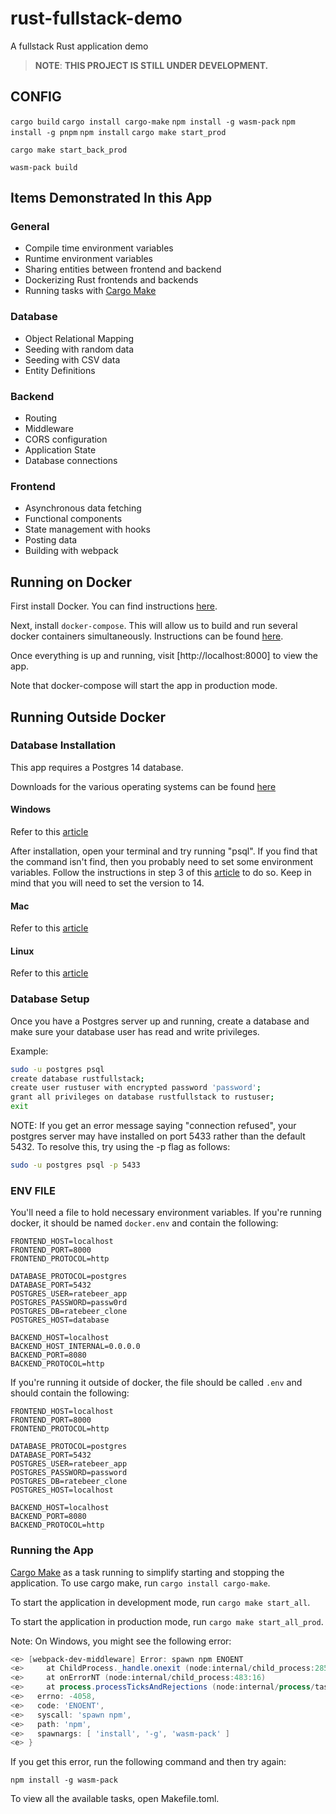 # rust-fullstack-demo
A fullstack Rust application demo
> __NOTE__: __THIS PROJECT IS STILL UNDER DEVELOPMENT.__

## CONFIG
`cargo build`
`cargo install cargo-make`
`npm install -g wasm-pack`
`npm install -g pnpm`
`npm install`
`cargo make start_prod`

`cargo make start_back_prod`


`wasm-pack build`



## Items Demonstrated In this App

### General
* Compile time environment variables
* Runtime environment variables
* Sharing entities between frontend and backend
* Dockerizing Rust frontends and backends
* Running tasks with [Cargo Make](https://github.com/sagiegurari/cargo-make)

### Database
* Object Relational Mapping
* Seeding with random data
* Seeding with CSV data
* Entity Definitions

### Backend
* Routing
* Middleware
* CORS configuration
* Application State
* Database connections

### Frontend
* Asynchronous data fetching
* Functional components
* State management with hooks
* Posting data
* Building with webpack


## Running on Docker
First install Docker.
You can find instructions [here](https://docs.docker.com/get-docker/).

Next, install `docker-compose`.
This will allow us to build and run several docker containers simultaneously.
Instructions can be found [here](https://docs.docker.com/compose/install/).

Once everything is up and running, visit [http://localhost:8000] to view the app.

Note that docker-compose will start the app in production mode.

## Running Outside Docker

### Database Installation
This app requires a Postgres 14 database.

Downloads for the various operating systems can be found [here](https://www.enterprisedb.com/downloads/postgres-postgresql-downloads)

#### Windows
Refer to this [article](https://www.postgresqltutorial.com/postgresql-getting-started/install-postgresql/)

After installation, open your terminal and try running "psql".
If you find that the command isn't find, then you probably need to set some environment variables.
Follow the instructions in step 3 of this [article](https://aeadedoyin.medium.com/getting-started-with-postgresql-on-windows-201906131300-ee75f066df78) to do so.
Keep in mind that you will need to set the version to 14.

#### Mac
Refer to this [article](https://www.postgresqltutorial.com/postgresql-getting-started/install-postgresql-macos/)

#### Linux
Refer to this [article](https://www.postgresqltutorial.com/postgresql-getting-started/install-postgresql-linux/)

### Database Setup
Once you have a Postgres server up and running, create a database and make sure your database user has read and write privileges.

Example:

```bash
sudo -u postgres psql
create database rustfullstack;
create user rustuser with encrypted password 'password';
grant all privileges on database rustfullstack to rustuser;
exit
```

NOTE: If you get an error message saying "connection refused", your postgres server may have installed on port 5433 rather than the default 5432. To resolve this, try using the -p flag as follows:

```bash
sudo -u postgres psql -p 5433
```

### ENV FILE
You'll need a file to hold necessary environment variables.
If you're running docker, it should be named `docker.env` and contain the following:

```
FRONTEND_HOST=localhost
FRONTEND_PORT=8000
FRONTEND_PROTOCOL=http

DATABASE_PROTOCOL=postgres
DATABASE_PORT=5432
POSTGRES_USER=ratebeer_app
POSTGRES_PASSWORD=passw0rd
POSTGRES_DB=ratebeer_clone
POSTGRES_HOST=database

BACKEND_HOST=localhost
BACKEND_HOST_INTERNAL=0.0.0.0
BACKEND_PORT=8080
BACKEND_PROTOCOL=http
```

If you're running it outside of docker, the file should be called `.env` and should contain the following:

```
FRONTEND_HOST=localhost
FRONTEND_PORT=8000
FRONTEND_PROTOCOL=http

DATABASE_PROTOCOL=postgres
DATABASE_PORT=5432
POSTGRES_USER=ratebeer_app
POSTGRES_PASSWORD=password
POSTGRES_DB=ratebeer_clone
POSTGRES_HOST=localhost

BACKEND_HOST=localhost
BACKEND_PORT=8080
BACKEND_PROTOCOL=http
```

### Running the App
[Cargo Make](https://github.com/sagiegurari/cargo-make) as a task running to simplify starting and stopping the application.
To use cargo make, run `cargo install cargo-make`.

To start the application in development mode, run `cargo make start_all`.

To start the application in production mode, run `cargo make start_all_prod`.

Note: On Windows, you might see the following error:

```powershell
<e> [webpack-dev-middleware] Error: spawn npm ENOENT
<e>     at ChildProcess._handle.onexit (node:internal/child_process:285:19)
<e>     at onErrorNT (node:internal/child_process:483:16)
<e>     at process.processTicksAndRejections (node:internal/process/task_queues:82:21) {
<e>   errno: -4058,
<e>   code: 'ENOENT',
<e>   syscall: 'spawn npm',
<e>   path: 'npm',
<e>   spawnargs: [ 'install', '-g', 'wasm-pack' ]
<e> }
```

If you get this error, run the following command and then try again:

```
npm install -g wasm-pack
```

To view all the available tasks, open Makefile.toml.

